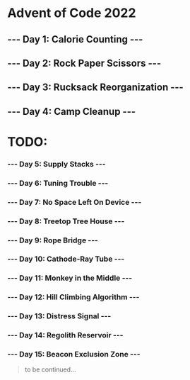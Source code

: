 # Advent of Code 2022

## --- Day 1: Calorie Counting ---
## --- Day 2: Rock Paper Scissors ---
## --- Day 3: Rucksack Reorganization ---
## --- Day 4: Camp Cleanup ---

# TODO: 
### --- Day 5: Supply Stacks ---
### --- Day 6: Tuning Trouble ---
### --- Day 7: No Space Left On Device ---
### --- Day 8: Treetop Tree House ---
### --- Day 9: Rope Bridge ---
### --- Day 10: Cathode-Ray Tube ---
### --- Day 11: Monkey in the Middle ---
### --- Day 12: Hill Climbing Algorithm ---
### --- Day 13: Distress Signal ---
### --- Day 14: Regolith Reservoir ---
### --- Day 15: Beacon Exclusion Zone ---
>to be continued...
